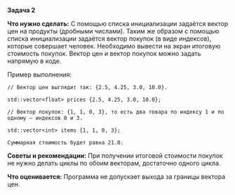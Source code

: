 **Задача 2**

**Что нужно сделать:**
С помощью списка инициализации задаётся вектор цен на продукты (дробными
числами). Таким же образом с помощью списка инициализации задаётся вектор покупок
(в виде индексов), которые совершает человек. Необходимо вывести на экран итоговую
стоимость покупок. Вектор цен и вектор покупок можно задать напрямую в коде.

Пример выполнения:
```
// Вектор цен выглядит так: {2.5, 4.25, 3.0, 10.0}.

std::vector<float> prices {2.5, 4.25, 3.0, 10.0};

// Вектор покупок: {1, 1, 0, 3}, то есть два товара по индексу 1 и по одному — индексов 0 и 3.

std::vector<int> items {1, 1, 0, 3};

Суммарная стоимость будет равна 21.0.
```
**Советы и рекомендации:**
При получении итоговой стоимости покупок не нужно делать циклы по обоим векторам,
достаточно одного цикла.

**Что оценивается:**
Программа не допускает выхода за границы вектора цен.

